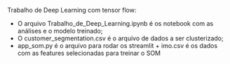 Trabalho de Deep Learning com tensor flow:
- O arquivo Trabalho_de_Deep_Learning.ipynb é os notebook com as análises e o modelo treinado;
- O customer_segmentation.csv é o arquivo de dados a ser clusterizado;
- app_som.py é o arquivo para rodar os streamlit + imo.csv é os dados com as features selecionadas para treinar o SOM
